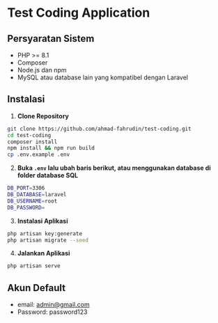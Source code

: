 # Test Coding Application

## Persyaratan Sistem
- PHP >= 8.1
- Composer
- Node.js dan npm
- MySQL atau database lain yang kompatibel dengan Laravel

## Instalasi
1. **Clone Repository**

```bash
git clone https://github.com/ahmad-fahrudin/test-coding.git
cd test-coding
composer install
npm install && npm run build
cp .env.example .env
```

2. **Buka `.env` lalu ubah baris berikut, atau menggunakan database di folder database SQL**

```bash
DB_PORT=3306
DB_DATABASE=laravel
DB_USERNAME=root
DB_PASSWORD=
```


3. **Instalasi Aplikasi**

```bash
php artisan key:generate
php artisan migrate --seed
```

4. **Jalankan Aplikasi**

```bash
php artisan serve

```
## Akun Default

-   email: admin@gmail.com
-   Password: password123
